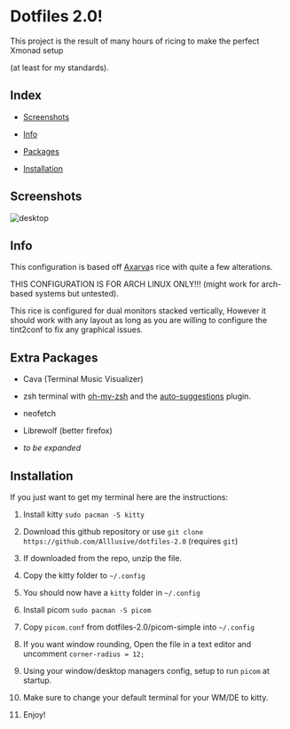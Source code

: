 # Dotfiles 2.0!

This project is the result of many hours of ricing to make the perfect Xmonad setup

(at least for my standards).

## Index

- [Screenshots](https://github.com/Alllusive/dotfiles-2.0/edit/main/README.md#screenshots)

- [Info](https://github.com/Alllusive/dotfiles-2.0/edit/main/README.md#info)

- [Packages](https://github.com/Alllusive/dotfiles-2.0/edit/main/README.md#extra-packages)

- [Installation](https://github.com/Alllusive/dotfiles-2.0/edit/main/README.md#installation)


## Screenshots
![desktop](https://user-images.githubusercontent.com/99632976/224847936-71419083-59f4-4f63-b3c5-4f332d624904.png)

## Info
This configuration is based off [Axarva](https://github.com/Axarva/dotfiles-2.0)s rice with quite a few alterations.

THIS CONFIGURATION IS FOR ARCH LINUX ONLY!!! (might work for arch-based systems but untested).

This rice is configured for dual monitors stacked vertically, However it should work with any layout as long as you are willing to configure the tint2conf to fix any graphical issues.


## Extra Packages

- Cava (Terminal Music Visualizer)

- zsh terminal with [oh-my-zsh](https://github.com/ohmyzsh/ohmyzsh) and the [auto-suggestions](https://github.com/zsh-users/zsh-autosuggestions) plugin.

- neofetch

- Librewolf (better firefox)

- *to be expanded*

## Installation

If you just want to get my terminal here are the instructions:

1. Install kitty `sudo pacman -S kitty`

2. Download this github repository or use `git clone https://github.com/Alllusive/dotfiles-2.0` (requires `git`)

3. If downloaded from the repo, unzip the file.

4. Copy the kitty folder to `~/.config`

5. You should now have a `kitty` folder in `~/.config`

6. Install picom `sudo pacman -S picom`

7. Copy `picom.conf` from dotfiles-2.0/picom-simple into `~/.config`

8. If you want window rounding, Open the file in a text editor and uncomment `corner-radius = 12;`

9. Using your window/desktop managers config, setup to run `picom` at startup.

10. Make sure to change your default terminal for your WM/DE to kitty.

11. Enjoy!

